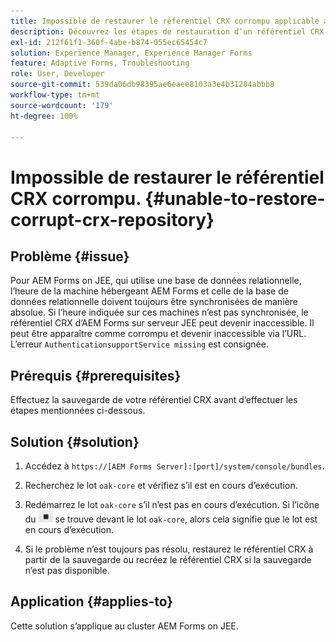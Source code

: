 ```yaml
---
title: Impossible de restaurer le référentiel CRX corrompu applicable au serveur de clusters JEE.
description: Découvrez les étapes de restauration d’un référentiel CRX corrompu.
exl-id: 212f61f1-360f-4abe-b874-055ec65454c7
solution: Experience Manager, Experience Manager Forms
feature: Adaptive Forms, Troubleshooting
role: User, Developer
source-git-commit: 539da06db98395ae6eaee8103a3e4b31204abbb8
workflow-type: tm+mt
source-wordcount: '179'
ht-degree: 100%

---
```


# Impossible de restaurer le référentiel CRX corrompu. {#unable-to-restore-corrupt-crx-repository}

## Problème {#issue}

Pour AEM Forms on JEE, qui utilise une base de données relationnelle, l’heure de la machine hébergeant AEM Forms et celle de la base de données relationnelle doivent toujours être synchronisées de manière absolue. Si l’heure indiquée sur ces machines n’est pas synchronisée, le référentiel CRX d’AEM Forms sur serveur JEE peut devenir inaccessible. Il peut être apparaître comme corrompu et devenir inaccessible via l’URL. L’erreur `AuthenticationsupportService missing` est consignée.

## Prérequis {#prerequisites}

Effectuez la sauvegarde de votre référentiel CRX avant d’effectuer les étapes mentionnées ci-dessous.

## Solution {#solution}

1. Accédez à `https://[AEM Forms Server]:[port]/system/console/bundles`.

1. Recherchez le lot `oak-core` et vérifiez s’il est en cours d’exécution.

1. Redémarrez le lot `oak-core` s’il n’est pas en cours d’exécution. Si l’icône du ![bouton Pause](/help/forms/using/assets/stop.png) se trouve devant le lot `oak-core`, alors cela signifie que le lot est en cours d’exécution.

1. Si le problème n’est toujours pas résolu, restaurez le référentiel CRX à partir de la sauvegarde ou recréez le référentiel CRX si la sauvegarde n’est pas disponible.


## Application {#applies-to}

Cette solution s’applique au cluster AEM Forms on JEE.

